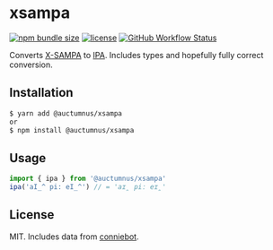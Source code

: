 # xsampa
[![npm bundle size](https://img.shields.io/bundlephobia/minzip/@auctumnus/xsampa?style=flat-square)](https://bundlephobia.com/result?p=@auctumnus/xsampa)
[![license](https://img.shields.io/github/license/auctumnus/xsampa?style=flat-square)](https://github.com/auctumnus/xsampa/blob/main/LICENSE)
[![GitHub Workflow Status](https://img.shields.io/github/workflow/status/auctumnus/xsampa/Node.js%20CI?style=flat-square)](https://github.com/auctumnus/xsampa/actions?query=workflow%3A%22Node.js+CI%22)

Converts [X-SAMPA](https://en.wikipedia.org/wiki/X-SAMPA) to 
[IPA](https://en.wikipedia.org/wiki/International_Phonetic_Alphabet). 
Includes types and hopefully fully correct conversion.

## Installation

```sh
$ yarn add @auctumnus/xsampa
or
$ npm install @auctumnus/xsampa
```

## Usage

```typescript
import { ipa } from '@auctumnus/xsampa'
ipa('aI_^ pi: eI_^') // = 'aɪ̯ piː eɪ̯'
```

## License
MIT. Includes data from 
[conniebot](https://github.com/xsduan/conniebot/blob/44d917dbbc5a8ab56ea6e87499b00e8a7ee9adb2/x2i-data/x2i.yaml#L1).

